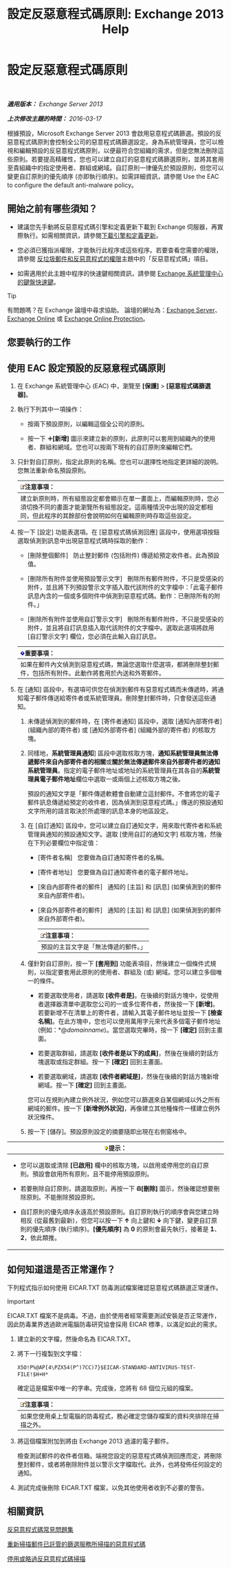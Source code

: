 ﻿---
title: '設定反惡意程式碼原則: Exchange 2013 Help'
TOCTitle: 設定反惡意程式碼原則
ms:assetid: e16ac4a2-de5c-4723-8ab6-d9c7ef4ce1b4
ms:mtpsurl: https://technet.microsoft.com/zh-tw/library/JJ150576(v=EXCHG.150)
ms:contentKeyID: 50474414
ms.date: 05/21/2018
mtps_version: v=EXCHG.150
ms.translationtype: MT
---

# 設定反惡意程式碼原則

 

_**適用版本：** Exchange Server 2013_

_**上次修改主題的時間：** 2016-03-17_

根據預設，Microsoft Exchange Server 2013 會啟用惡意程式碼篩選。預設的反惡意程式碼原則會控制全公司的惡意程式碼篩選設定。身為系統管理員，您可以檢視和編輯預設的反惡意程式碼原則，以便最符合您組織的需求，但是您無法刪除這些原則。若要提高精確性，您也可以建立自訂的惡意程式碼篩選原則，並將其套用至貴組織中的指定使用者、群組或網域。自訂原則一律優先於預設原則，但您可以變更自訂原則的優先順序 (亦即執行順序)。如需詳細資訊，請參閱 Use the EAC to configure the default anti-malware policy。

## 開始之前有哪些須知？

  - 建議您先手動將反惡意程式碼引擎和定義更新下載到 Exchange 伺服器，再實際執行。如需相關資訊，請參閱[下載引擎和定義更新](download-engine-and-definition-updates-exchange-2013-help.md)。

  - 您必須已獲指派權限，才能執行此程序或這些程序。若要查看您需要的權限，請參閱 [反垃圾郵件和反惡意程式的權限](anti-spam-and-anti-malware-permissions-exchange-2013-help.md)主題中的「反惡意程式碼」項目。

  - 如需適用於此主題中程序的快速鍵相關資訊，請參閱 [Exchange 系統管理中心的鍵盤快速鍵](keyboard-shortcuts-in-the-exchange-admin-center-exchange-online-protection-help.md)。


> [!TIP]  
> 有問題嗎？在 Exchange 論壇中尋求協助。 論壇的網址為：<a href="https://go.microsoft.com/fwlink/p/?linkid=60612">Exchange Server</a>、 <a href="https://go.microsoft.com/fwlink/p/?linkid=267542">Exchange Online</a> 或 <a href="https://go.microsoft.com/fwlink/p/?linkid=285351">Exchange Online Protection</a>。




## 您要執行的工作

## 使用 EAC 設定預設的反惡意程式碼原則

1.  在 Exchange 系統管理中心 (EAC) 中，瀏覽至 **\[保護\]** \> **\[惡意程式碼篩選器\]**。

2.  執行下列其中一項操作：
    
      - 按兩下預設原則，以編輯這個全公司的原則。
    
      - 按一下 ![加入圖示](images/JJ218640.c1e75329-d6d7-4073-a27d-498590bbb558(EXCHG.150).gif "加入圖示")**\[新增\]** 圖示來建立新的原則，此原則可以套用到組織內的使用者、群組和網域。您也可以按兩下現有的自訂原則來編輯它們。

3.  只針對自訂原則，指定此原則的名稱。您也可以選擇性地指定更詳細的說明。您無法重新命名預設原則。
    
    <table>
    <thead>
    <tr class="header">
    <th><img src="images/Bb124558.note(EXCHG.150).gif" title="注意事項" alt="注意事項" />注意事項：</th>
    </tr>
    </thead>
    <tbody>
    <tr class="odd">
    <td>建立新原則時，所有組態設定都會顯示在單一畫面上，而編輯原則時，您必須切換不同的畫面才能瀏覽所有組態設定。這兩種情況中出現的設定都相同，但此程序的其餘部份會說明如何在編輯原則時存取這些設定。</td>
    </tr>
    </tbody>
    </table>


4.  按一下 \[設定\] 功能表選項。在 \[惡意程式碼偵測回應\] 區段中，使用選項按鈕選取偵測到訊息中出現惡意程式碼時採取的動作：
    
      - \[刪除整個郵件\]   防止整封郵件 (包括附件) 傳遞給預定收件者。此為預設值。
    
      - \[刪除所有附件並使用預設警示文字\]   刪除所有郵件附件，不只是受感染的附件，並且將下列預設警示文字插入取代該附件的文字檔中：「此電子郵件訊息內含的一個或多個附件中偵測到惡意程式碼。動作：已刪除所有的附件。」
    
      - \[刪除所有附件並使用自訂警示文字\]   刪除所有郵件附件，不只是受感染的附件，並且將自訂訊息插入取代該附件的文字檔中。選取此選項將啟用 \[自訂警示文字\] 欄位，您必須在此輸入自訂訊息。
    
    <table>
    <thead>
    <tr class="header">
    <th><img src="images/Bb124558.important(EXCHG.150).gif" title="重要事項" alt="重要事項" />重要事項：</th>
    </tr>
    </thead>
    <tbody>
    <tr class="odd">
    <td>如果在郵件內文偵測到惡意程式碼，無論您選取什麼選項，都將刪除整封郵件，包括所有附件。此動作將套用於內送和外寄郵件。</td>
    </tr>
    </tbody>
    </table>


5.  在 \[通知\] 區段中，有選項可供您在偵測到郵件有惡意程式碼而未傳遞時，將通知電子郵件傳送給寄件者或系統管理員。刪除整封郵件時，只會發送這些通知。
    
    1.  未傳遞偵測到的郵件時，在 \[寄件者通知\] 區段中，選取 \[通知內部寄件者\] (組織內部的寄件者) 或 \[通知外部寄件者\] (組織外部的寄件者) 的核取方塊。
    
    2.  同樣地，**系統管理員通知**\] 區段中選取核取方塊，**通知系統管理員無法傳遞郵件來自內部寄件者的相關**或**關於無法傳遞郵件來自外部寄件者的通知系統管理員**。指定的電子郵件地址或地址的系統管理員在其各自的**系統管理員電子郵件地址**欄位中選取一或兩個上述核取方塊之後。
        
        預設的通知文字是「郵件傳遞軟體會自動建立這封郵件。不會將您的電子郵件訊息傳遞給預定的收件者，因為偵測到惡意程式碼。」傳送的預設通知文字所用的語言取決於所處理的訊息本身的地區設定。
    
    3.  在 \[自訂通知\] 區段中，您可以建立自訂通知文字，用來取代寄件者和系統管理員通知的預設通知文字。選取 \[使用自訂的通知文字\] 核取方塊，然後在下列必要欄位中指定值：
        
          - \[寄件者名稱\]   您要做為自訂通知寄件者的名稱。
        
          - \[寄件者地址\]   您要做為自訂通知寄件者的電子郵件地址。
        
          - \[來自內部寄件者的郵件\]   通知的 \[主旨\] 和 \[訊息\] (如果偵測到的郵件來自內部寄件者)。
        
          - \[來自外部寄件者的郵件\]   通知的 \[主旨\] 和 \[訊息\] (如果偵測到的郵件來自外部寄件者)。
            
            <table>
            <thead>
            <tr class="header">
            <th><img src="images/Bb124558.note(EXCHG.150).gif" title="注意事項" alt="注意事項" />注意事項：</th>
            </tr>
            </thead>
            <tbody>
            <tr class="odd">
            <td>預設的主旨文字是「無法傳遞的郵件。」</td>
            </tr>
            </tbody>
            </table>
    
    4.  僅針對自訂原則，按一下 **\[套用到\]** 功能表項目，然後建立一個條件式規則，以指定要套用此原則的使用者、群組及 (或) 網域。您可以建立多個唯一的條件。
        
          - 若要選取使用者，請選取 **\[收件者是\]**。在後續的對話方塊中，從使用者選擇器清單中選取您公司的一或多位寄件者，然後按一下 **\[新增\]**。若要新增不在清單上的寄件者，請輸入其電子郵件地址並按一下 **\[檢查名稱\]**。在此方塊中，您也可以使用萬用字元來代表多個電子郵件地址 (例如：\*@*domainname*)。當您選取完畢時，按一下 **\[確定\]** 回到主畫面。
        
          - 若要選取群組，請選取 **\[收件者是以下的成員\]**，然後在後續的對話方塊選取或指定群組。按一下 **\[確定\]** 回到主畫面。
        
          - 若要選取網域，請選取 **\[收件者網域是\]**，然後在後續的對話方塊新增網域。按一下 **\[確定\]** 回到主畫面。
        
        您可以在規則內建立例外狀況，例如您可以篩選來自某個網域以外之所有網域的郵件。按一下 **\[新增例外狀況\]**，再像建立其他種條件一樣建立例外狀況條件。
    
    5.  按一下 \[儲存\]。預設原則設定的摘要隨即出現在右側窗格中。

<table>
<colgroup>
<col style="width: 100%" />
</colgroup>
<thead>
<tr class="header">
<th><img src="images/Bb124558.tip(EXCHG.150).gif" title="提示" alt="提示" />提示：</th>
</tr>
</thead>
<tbody>
<tr class="odd">
<td><ul>
<li><p>您可以選取或清除 <strong>[已啟用]</strong> 欄中的核取方塊，以啟用或停用您的自訂原則。預設會啟用所有原則，且不能停用預設原則。</p></li>
<li><p>若要刪除自訂原則，請選取原則，再按一下 <img src="images/JJ651670.14f639f6-61e8-4418-bbfb-0db14de9d2f5(EXCHG.150).gif" title="刪除圖示" alt="刪除圖示" /><strong>[刪除]</strong> 圖示，然後確認想要刪除原則。不能刪除預設原則。</p></li>
<li><p>自訂原則的優先順序永遠高於預設原則。自訂原則執行的順序會與您建立時相反 (從最舊到最新)，但您可以按一下 <img src="images/JJ150576.1732c727-328b-4a1a-b84d-6d7252c7dcab(EXCHG.150).gif" title="向上箭號圖示" alt="向上箭號圖示" /> 向上鍵和 <img src="images/JJ150576.ef5ca57d-a033-457b-bd92-6361877c33d0(EXCHG.150).gif" title="向下箭號圖示" alt="向下箭號圖示" /> 向下鍵，變更自訂原則的優先順序 (執行順序)。<strong>[優先順序]</strong> 為 <strong>0</strong> 的原則會最先執行，接著是 <strong>1</strong>、<strong>2</strong>，依此類推。</p></li>
</ul></td>
</tr>
</tbody>
</table>


## 如何知道這是否正常運作？

下列程式指示如何使用 EICAR.TXT 防毒測試檔案確認惡意程式碼篩選正常運作。


> [!IMPORTANT]  
> EICAR.TXT 檔案不是病毒。不過，由於使用者經常需要測試安裝是否正常運作，因此防毒業界透過歐洲電腦防毒研究協會採用 EICAR 標準，以滿足如此的需求。




1.  建立新的文字檔，然後命名為 EICAR.TXT。

2.  將下一行複製到文字檔：
    
        X5O!P%@AP[4\PZX54(P^)7CC)7}$EICAR-STANDARD-ANTIVIRUS-TEST-FILE!$H+H*
    
    確定這是檔案中唯一的字串。完成後，您將有 68 個位元組的檔案。
    
    <table>
    <thead>
    <tr class="header">
    <th><img src="images/Bb124558.note(EXCHG.150).gif" title="注意事項" alt="注意事項" />注意事項：</th>
    </tr>
    </thead>
    <tbody>
    <tr class="odd">
    <td>如果您使用桌上型電腦的防毒程式，務必確定您儲存檔案的資料夾排除在掃描之外。</td>
    </tr>
    </tbody>
    </table>


3.  將這個檔案附加到將由 Exchange 2013 過濾的電子郵件。
    
    檢查測試郵件的收件者信箱。端視您設定的惡意程式碼偵測回應而定，將刪除整封郵件，或者將刪除附件並以警示文字檔取代。此外，也將發佈任何設定的通知。

4.  測試完成後刪除 EICAR.TXT 檔案，以免其他使用者收到不必要的警告。

## 相關資訊

[反惡意程式碼常見問題集](anti-malware-faq-exchange-2013-help.md)

[重新掃描郵件已託管的篩選服務所掃描的惡意程式碼](rescan-messages-already-malware-scanned-by-the-hosted-filtering-service-exchange-2013-help.md)

[停用或略過反惡意程式碼掃描](disable-or-bypass-anti-malware-scanning-exchange-2013-help.md)

